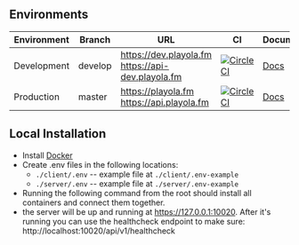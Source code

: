 ## Environments

| Environment | Branch  | URL                                                    | CI                                                                                                                                                                                                                                               | Documentation                           |
| ----------- | ------- | ------------------------------------------------------ | ------------------------------------------------------------------------------------------------------------------------------------------------------------------------------------------------------------------------------------------------ | --------------------------------------- |
| Development | develop | https://dev.playola.fm <br> https://api-dev.playola.fm | [![CircleCI](https://dl.circleci.com/status-badge/img/gh/briankeane/playola/tree/develop.svg?style=svg&circle-token=c26b381796904c24cdcb23490aa30ab6d80f9698)](https://dl.circleci.com/status-badge/redirect/gh/briankeane/playola/tree/develop) | [Docs](https://api-dev.playola.fm/docs) |
| Production  | master  | https://playola.fm <br> https://api.playola.fm         | [![CircleCI](https://dl.circleci.com/status-badge/img/gh/briankeane/playola/tree/master.svg?style=svg&circle-token=c26b381796904c24cdcb23490aa30ab6d80f9698)](https://dl.circleci.com/status-badge/redirect/gh/briankeane/playola/tree/master)   | [Docs](https://playola.fm/docs)         |



## Local Installation

* Install [Docker](https://www.docker.com/products/docker-desktop/)
* Create .env files in the following locations:
  * `./client/.env`  -- example file at `./client/.env-example`
  * `./server/.env`  -- example file at `./server/.env-example`
* Running the following command from the root should install all containers and connect them together.
* the server will be up and running at https://127.0.0.1:10020.  After it's running you can use the healthcheck endpoint to make sure: http://localhost:10020/api/v1/healthcheck
